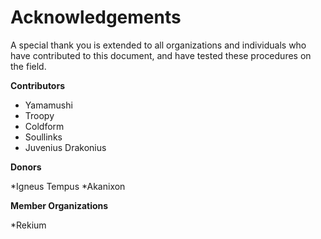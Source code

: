 # Acknowledgements

A special thank you is extended to all organizations and individuals who have contributed to this document, and have tested these procedures on the field.

**Contributors**
  
* Yamamushi
* Troopy
* Coldform
* Soullinks
* Juvenius Drakonius
  
**Donors**

*Igneus Tempus
*Akanixon

**Member Organizations**

*Rekium
